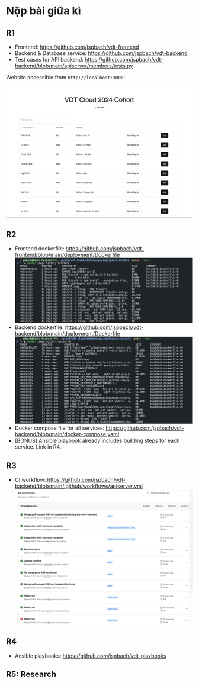 # Nộp bài giữa kì

## R1

- Frontend: https://github.com/jspbach/vdt-frontend
- Backend & Database service: https://github.com/jspbach/vdt-backend
- Test cases for API backend: https://github.com/jspbach/vdt-backend/blob/main/apiserver/members/tests.py

Website accessible from `http://localhost:3000`:

![Website image](img/image.png)

## R2

- Frontend dockerfile: https://github.com/jspbach/vdt-frontend/blob/main/deployment/Dockerfile
![frontend-image](img/fe-dockerfile.png)
- Backend dockerfile: https://github.com/jspbach/vdt-backend/blob/main/deployment/Dockerfile
![backend-image](img/be-dockerfile.png)
- Docker compose file for all services: https://github.com/jspbach/vdt-backend/blob/main/docker-compose.yaml
- [BONUS] Ansible playbook already includes building steps for each service. Link in R4.

## R3

- CI workflow: https://github.com/jspbach/vdt-backend/blob/main/.github/workflows/apiserver.yml
![ci](img/ci.png)

## R4

- Ansible playbooks: https://github.com/jspbach/vdt-playbooks

## R5: Research


